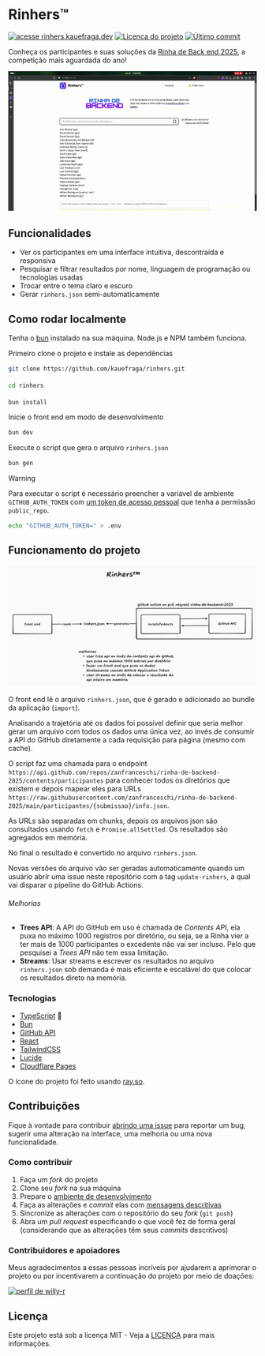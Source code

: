 # Rinhers™

[![acesse rinhers.kauefraga.dev](https://img.shields.io/badge/acesse-rinhers.kauefraga.dev-7a02ff?labelColor=3068d7)](https://rinhers.kauefraga.dev)
[![Licença do projeto](https://img.shields.io/github/license/kauefraga/rinhers)](https://github.com/kauefraga/rinhers/blob/main/LICENSE)
[![Último commit](https://img.shields.io/github/last-commit/kauefraga/rinhers/main)](https://github.com/kauefraga/rinhers)

Conheça os participantes e suas soluções da [Rinha de Back end 2025](https://github.com/zanfranceschi/rinha-de-backend-2025), a competição mais aguardada do ano!

<div align="center">

![Demonstração do uso do Rinhers™](docs/demo.gif)

</div>

## Funcionalidades

- Ver os participantes em uma interface intuitiva, descontraída e responsiva
- Pesquisar e filtrar resultados por nome, linguagem de programação ou tecnologias usadas
- Trocar entre o tema claro e escuro
- Gerar `rinhers.json` semi-automaticamente

## Como rodar localmente

Tenha o [bun](https://bun.sh) instalado na sua máquina. Node.js e NPM também funciona.

Primeiro clone o projeto e instale as dependências

```sh
git clone https://github.com/kauefraga/rinhers.git

cd rinhers

bun install
```

Inicie o front end em modo de desenvolvimento

```sh
bun dev
```

Execute o script que gera o arquivo `rinhers.json`

```sh
bun gen
```

> [!WARNING]
> Para executar o script é necessário preencher a variável de ambiente `GITHUB_AUTH_TOKEN` com [um token de acesso pessoal](https://docs.github.com/pt/authentication/keeping-your-account-and-data-secure/managing-your-personal-access-tokens#como-criar-um-personal-access-token-classic) que tenha a permissão `public_repo`.

```sh
echo "GITHUB_AUTH_TOKEN=" > .env
```

## Funcionamento do projeto

![Diagrama simplificado do funcionamento do projeto](docs/howitworks.png)

O front end lê o arquivo `rinhers.json`, que é gerado e adicionado ao bundle da aplicação (`import`).

Analisando a trajetória até os dados foi possível definir que seria melhor gerar um arquivo com todos os dados uma única vez, ao invés de consumir a API do GitHub diretamente a cada requisição para página (mesmo com cache).

O script faz uma chamada para o endpoint `https://api.github.com/repos/zanfranceschi/rinha-de-backend-2025/contents/participantes` para conhecer todos os diretórios que existem e depois mapear eles para URLs `https://raw.githubusercontent.com/zanfranceschi/rinha-de-backend-2025/main/participantes/{submissao}/info.json`.

As URLs são separadas em chunks, depois os arquivos json são consultados usando `fetch` e `Promise.allSettled`. Os resultados são agregados em memória.

No final o resultado é convertido no arquivo `rinhers.json`.

Novas versões do arquivo vão ser geradas automaticamente quando um usuário abrir uma issue neste repositório com a tag `update-rinhers`, a qual vai disparar o pipeline do GitHub Actions.

###### Melhorias

- **Trees API**: A API do GitHub em uso é chamada de *Contents API*, ela puxa no máximo 1000 registros por diretório, ou seja, se a Rinha vier a ter mais de 1000 participantes o excedente não vai ser incluso. Pelo que pesquisei a *Trees API* não tem essa limitação.
- **Streams**: Usar streams e escrever os resultados no arquivo `rinhers.json` sob demanda é mais eficiente e escalável do que colocar os resultados direto na memória.

### Tecnologias

- [TypeScript](https://www.typescriptlang.org/) 💙
- [Bun](https://bun.sh/)
- [GitHub API](https://docs.github.com/pt/rest)
- [React](https://react.dev/)
- [TailwindCSS](https://tailwindcss.com/)
- [Lucide](https://lucide.dev/icons/)
- [Cloudflare Pages](https://pages.cloudflare.com/)

O ícone do projeto foi feito usando [ray.so](https://ray.so/icon).

## Contribuições

Fique à vontade para contribuir [abrindo uma issue](https://github.com/kauefraga/rinhers/issues/new) para reportar um bug, sugerir uma alteração na interface, uma melhoria ou uma nova funcionalidade.

### Como contribuir

1. Faça um *fork* do projeto
2. Clone seu *fork* na sua máquina
3. Prepare o [ambiente de desenvolvimento](#como-rodar-localmente)
4. Faça as alterações e *commit* elas com [mensagens descritivas](https://www.conventionalcommits.org/pt-br/v1.0.0/)
5. Sincronize as alterações com o repositório do seu *fork* (`git push`)
6. Abra um *pull request* especificando o que você fez de forma geral (considerando que as alterações têm seus *commits* descritivos)

### Contribuidores e apoiadores

Meus agradecimentos a essas pessoas incríveis por ajudarem a aprimorar o projeto ou por incentivarem a continuação do projeto por meio de doações:

<a href="https://github.com/willy-r"><img width="60" src="https://github.com/willy-r.png" alt="perfil de willy-r" /></a>

## Licença

Este projeto está sob a licença MIT - Veja a [LICENÇA](LICENSE) para mais informações.
